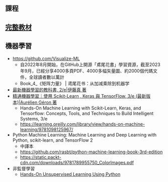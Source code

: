 ## 課程

## [完整教材](./完整教材)

## 機器學習
- https://github.com/Visualize-ML
  - 自2022年8月開始，在GitHub上開源「鳶尾花書」學習資源，截至2023年9月，已經分享4000多頁PDF、4000多幅矢量圖、約2000個代碼文件，全球讀者數以萬計
  - Book_4_《矩阵力量》 | 鸢尾花书：从加减乘除到机器学 
- [最新機器學習的教科書, 2/e|伊藤真 著](https://www.tenlong.com.tw/products/9786267383889?list_name=lv)
- [精通機器學習｜使用 Scikit-Learn , Keras 與 TensorFlow, 3/e (最新版本)|Aurélien Géron 著 ](https://www.tenlong.com.tw/products/9786263246676?list_name=srh)
  - Hands-On Machine Learning with Scikit-Learn, Keras, and Tensorflow: Concepts, Tools, and Techniques to Build Intelligent Systems, 3/e
  - https://learning.oreilly.com/library/view/hands-on-machine-learning/9781098125967/ 
- Python Machine Learning: Machine Learning and Deep Learning with Python, scikit-learn, and TensorFlow 2
  - 中譯本
  - https://github.com/rasbt/python-machine-learning-book-3rd-edition
  - https://static.packt-cdn.com/downloads/9781789955750_ColorImages.pdf
- 非監督學習
  - [Hands-On Unsupervised Learning Using Python]() 

